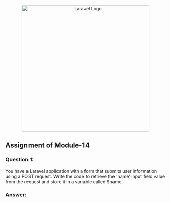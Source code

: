 <p align="center"><a href="https://laravel.com" target="_blank"><img src="https://raw.githubusercontent.com/laravel/art/master/logo-lockup/5%20SVG/2%20CMYK/1%20Full%20Color/laravel-logolockup-cmyk-red.svg" width="400" alt="Laravel Logo"></a></p>

## Assignment of Module-14
### Question 1:
You have a Laravel application with a form that submits user information using a POST request. Write the code to retrieve the 'name' input field value from the request and store it in a variable called $name.
### Answer:
